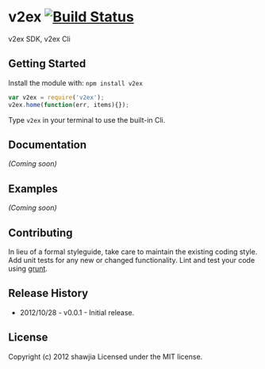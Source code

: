 # v2ex [![Build Status](https://secure.travis-ci.org/shawjia/node-v2ex.png)](http://travis-ci.org/shawjia/node-v2ex)

v2ex SDK, v2ex Cli

## Getting Started
Install the module with: `npm install v2ex`

```javascript
var v2ex = require('v2ex');
v2ex.home(function(err, items){});
```

Type `v2ex` in your terminal to use the built-in Cli.

## Documentation
_(Coming soon)_

## Examples
_(Coming soon)_

## Contributing
In lieu of a formal styleguide, take care to maintain the existing coding style. Add unit tests for any new or changed functionality. Lint and test your code using [grunt](https://github.com/gruntjs/grunt).

## Release History
* 2012/10/28 - v0.0.1 - Initial release.

## License
Copyright (c) 2012 shawjia
Licensed under the MIT license.
